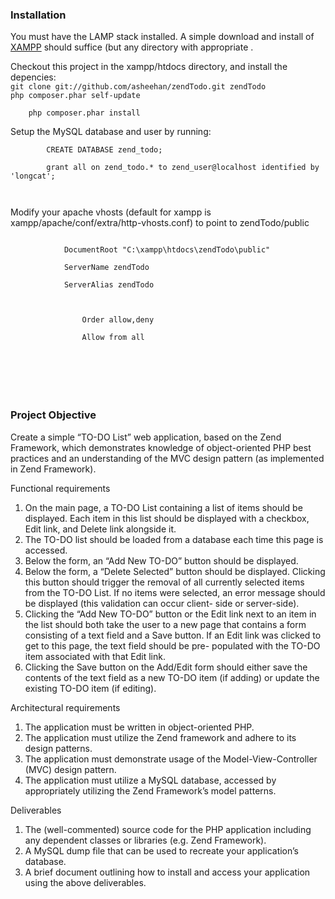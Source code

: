 <h3>Installation</h3>

<p>You must have the LAMP stack installed. A simple download and install of <a href="http://www.apachefriends.org/en/xampp.html">XAMPP</a> should suffice (but any directory with appropriate .</p>

<p>Checkout this project in the xampp/htdocs directory, and install the depencies:<br />
    <code>git clone git://github.com/asheehan/zendTodo.git zendTodo</code><br />
    <code>php composer.phar self-update<br />
    php composer.phar install</code>
</p>

<p>
    Setup the MySQL database and user by running: <br />
    <code>
        CREATE DATABASE zend_todo;<br />
        grant all on zend_todo.* to zend_user@localhost identified by 'longcat';<br />
    </code>
</p>


<p>Modify your apache vhosts (default for xampp is xampp/apache/conf/extra/http-vhosts.conf) to point to zendTodo/public
    <code>
        <VirtualHost *:80><br />
            DocumentRoot "C:\xampp\htdocs\zendTodo\public"<br />
            ServerName zendTodo<br />
            ServerAlias zendTodo<br />
            <Directory "C:\xampp\xampp\htdocs\zendTodo\public"><br />
                Order allow,deny<br />
                Allow from all<br />
            </Directory><br />
        </VirtualHost><br />
    </code>
</p>

<h3>Project Objective</h3>

Create a simple “TO-DO List” web application, based on the Zend Framework, which
demonstrates knowledge of object-oriented PHP best practices and an understanding of the
MVC design pattern (as implemented in Zend Framework).

Functional requirements

<ol>
<li>On the main page, a TO-DO List containing a list of items should be displayed. Each
item in this list should be displayed with a checkbox, Edit link, and Delete link alongside
it.</li>
<li>The TO-DO list should be loaded from a database each time this page is accessed.</li>
<li>Below the form, an “Add New TO-DO” button should be displayed.</li>
<li>Below the form, a “Delete Selected” button should be displayed. Clicking this button
should trigger the removal of all currently selected items from the TO-DO List. If no items
were selected, an error message should be displayed (this validation can occur client-
side or server-side).</li>
<li>Clicking the “Add New TO-DO” button or the Edit link next to an item in the list should
both take the user to a new page that contains a form consisting of a text field and a
Save button. If an Edit link was clicked to get to this page, the text field should be pre-
populated with the TO-DO item associated with that Edit link.</li>
<li>Clicking the Save button on the Add/Edit form should either save the contents of the text
field as a new TO-DO item (if adding) or update the existing TO-DO item (if editing).</li>
</ol>

Architectural requirements

<ol>
<li>The application must be written in object-oriented PHP.</li>
<li>The application must utilize the Zend framework and adhere to its design patterns.</li>
<li>The application must demonstrate usage of the Model-View-Controller (MVC) design
pattern.</li>
<li>The application must utilize a MySQL database, accessed by appropriately utilizing the
Zend Framework’s model patterns.</li>
</ol>

Deliverables

<ol>
<li>The (well-commented) source code for the PHP application including any dependent
classes or libraries (e.g. Zend Framework).</li>
<li>A MySQL dump file that can be used to recreate your application’s database.</li>
<li>A brief document outlining how to install and access your application using the above
deliverables.</li>
</ol>
